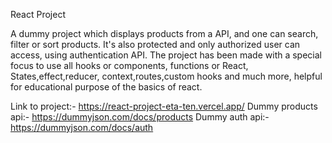 React Project

A dummy project which displays products from a API, and one can search, filter or sort products.
It's also protected and only authorized user can access, using authentication API.
The project has been made with a special focus to use all hooks or components, functions or React,
States,effect,reducer, context,routes,custom hooks and much more, helpful for educational purpose of the basics of react.

Link to project:- https://react-project-eta-ten.vercel.app/
Dummy products api:- https://dummyjson.com/docs/products
Dummy auth api:- https://dummyjson.com/docs/auth
